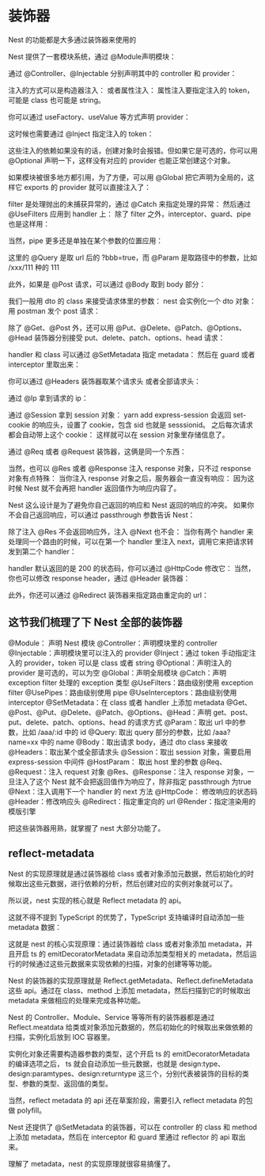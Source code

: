 # 装饰器

Nest 的功能都是大多通过装饰器来使用的

Nest 提供了一套模块系统，通过 @Module声明模块：

通过 @Controller、@Injectable 分别声明其中的 controller 和 provider：

注入的方式可以是构造器注入：
或者属性注入：
属性注入要指定注入的 token，可能是 class 也可能是 string。

你可以通过 useFactory、useValue 等方式声明 provider：

这时候也需要通过 @Inject 指定注入的 token：

这些注入的依赖如果没有的话，创建对象时会报错。但如果它是可选的，你可以用 @Optional 声明一下，这样没有对应的 provider 也能正常创建这个对象。

如果模块被很多地方都引用，为了方便，可以用 @Global 把它声明为全局的，这样它 exports 的 provider 就可以直接注入了：

filter 是处理抛出的未捕获异常的，通过 @Catch 来指定处理的异常：
然后通过 @UseFilters 应用到 handler 上：
除了 filter 之外，interceptor、guard、pipe 也是这样用：

当然，pipe 更多还是单独在某个参数的位置应用：
<!-- http://localhost:3009/ccc/111？bbb=true -->
这里的 @Query 是取 url 后的 ?bbb=true，而 @Param 是取路径中的参数，比如 /xxx/111 种的 111

此外，如果是 @Post 请求，可以通过 @Body 取到 body 部分：

我们一般用 dto 的 class 来接受请求体里的参数：
nest 会实例化一个 dto 对象：
用 postman 发个 post 请求：

除了 @Get、@Post 外，还可以用 @Put、@Delete、@Patch、@Options、@Head 装饰器分别接受 put、delete、patch、options、head 请求：

handler 和 class 可以通过 @SetMetadata 指定 metadata：
然后在 guard 或者 interceptor 里取出来：

你可以通过 @Headers 装饰器取某个请求头 或者全部请求头：

通过 @Ip 拿到请求的 ip：

通过 @Session 拿到 session 对象：
yarn add express-session
会返回 set-cookie 的响应头，设置了 cookie，包含 sid 也就是 sesssionid。
之后每次请求都会自动带上这个 cookie：
这样就可以在 session 对象里存储信息了。

通过 @Req 或者 @Request 装饰器，这俩是同一个东西：

当然，也可以 @Res 或者 @Response 注入 response 对象，只不过 response 对象有点特殊：
当你注入 response 对象之后，服务器会一直没有响应：
因为这时候 Nest 就不会再把 handler 返回值作为响应内容了。

Nest 这么设计是为了避免你自己返回的响应和 Nest 返回的响应的冲突。
如果你不会自己返回响应，可以通过 passthrough 参数告诉 Nest：

除了注入 @Res 不会返回响应外，注入 @Next 也不会：
当你有两个 handler 来处理同一个路由的时候，可以在第一个 handler 里注入 next，调用它来把请求转发到第二个 handler：

handler 默认返回的是 200 的状态码，你可以通过 @HttpCode 修改它：
当然，你也可以修改 response header，通过 @Header 装饰器：

此外，你还可以通过 @Redirect 装饰器来指定路由重定向的 url：

## 这节我们梳理了下 Nest 全部的装饰器

@Module： 声明 Nest 模块
@Controller：声明模块里的 controller
@Injectable：声明模块里可以注入的 provider
@Inject：通过 token 手动指定注入的 provider，token 可以是 class 或者 string
@Optional：声明注入的 provider 是可选的，可以为空
@Global：声明全局模块
@Catch：声明 exception filter 处理的 exception 类型
@UseFilters：路由级别使用 exception filter
@UsePipes：路由级别使用 pipe
@UseInterceptors：路由级别使用 interceptor
@SetMetadata：在 class 或者 handler 上添加 metadata
@Get、@Post、@Put、@Delete、@Patch、@Options、@Head：声明 get、post、put、delete、patch、options、head 的请求方式
@Param：取出 url 中的参数，比如 /aaa/:id 中的 id
@Query: 取出 query 部分的参数，比如 /aaa?name=xx 中的 name
@Body：取出请求 body，通过 dto class 来接收
@Headers：取出某个或全部请求头
@Session：取出 session 对象，需要启用 express-session 中间件
@HostParam： 取出 host 里的参数
@Req、@Request：注入 request 对象
@Res、@Response：注入 response 对象，一旦注入了这个 Nest 就不会把返回值作为响应了，除非指定 passthrough 为true
@Next：注入调用下一个 handler 的 next 方法
@HttpCode： 修改响应的状态码
@Header：修改响应头
@Redirect：指定重定向的 url
@Render：指定渲染用的模版引擎

把这些装饰器用熟，就掌握了 nest 大部分功能了。

## reflect-metadata

Nest 的实现原理就是通过装饰器给 class 或者对象添加元数据，然后初始化的时候取出这些元数据，进行依赖的分析，然后创建对应的实例对象就可以了。

所以说，nest 实现的核心就是 Reflect metadata 的 api。

这就不得不提到 TypeScript 的优势了，TypeScript 支持编译时自动添加一些 metadata 数据：

这就是 nest 的核心实现原理：通过装饰器给 class 或者对象添加 metadata，并且开启 ts 的 emitDecoratorMetadata 来自动添加类型相关的 metadata，然后运行的时候通过这些元数据来实现依赖的扫描，对象的创建等等功能。

Nest 的装饰器的实现原理就是 Reflect.getMetadata、Reflect.defineMetadata 这些 api。通过在 class、method 上添加 metadata，然后扫描到它的时候取出 metadata 来做相应的处理来完成各种功能。

Nest 的 Controller、Module、Service 等等所有的装饰器都是通过 Reflect.meatdata 给类或对象添加元数据的，然后初始化的时候取出来做依赖的扫描，实例化后放到 IOC 容器里。

实例化对象还需要构造器参数的类型，这个开启 ts 的 emitDecoratorMetadata 的编译选项之后， ts 就会自动添加一些元数据，也就是 design:type、design:paramtypes、design:returntype 这三个，分别代表被装饰的目标的类型、参数的类型、返回值的类型。

当然，reflect metadata 的 api 还在草案阶段，需要引入 reflect metadata 的包做 polyfill。

Nest 还提供了 @SetMetadata 的装饰器，可以在 controller 的 class 和 method 上添加 metadata，然后在 interceptor 和 guard 里通过 reflector 的 api 取出来。

理解了 metadata，nest 的实现原理就很容易搞懂了。
